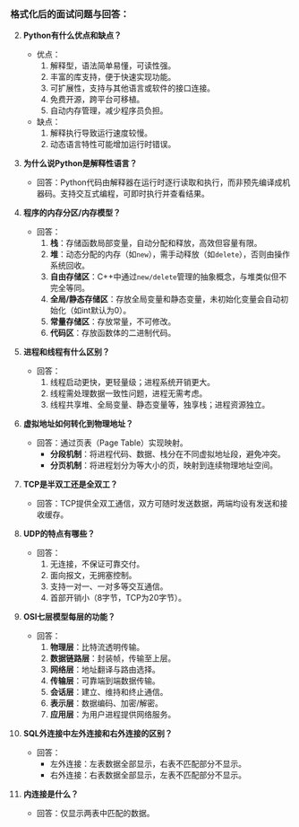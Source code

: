 ### 格式化后的面试问题与回答：



2. **Python有什么优点和缺点？**  
   - 优点：  
     1. 解释型，语法简单易懂，可读性强。  
     2. 丰富的库支持，便于快速实现功能。  
     3. 可扩展性，支持与其他语言或软件的接口连接。  
     4. 免费开源，跨平台可移植。  
     5. 自动内存管理，减少程序员负担。  
   - 缺点：  
     1. 解释执行导致运行速度较慢。  
     2. 动态语言特性可能增加运行时错误。

3. **为什么说Python是解释性语言？**  
   - 回答：Python代码由解释器在运行时逐行读取和执行，而非预先编译成机器码。支持交互式编程，可即时执行并查看结果。

4. **程序的内存分区/内存模型？**  
   - 回答：  
     1. **栈**：存储函数局部变量，自动分配和释放，高效但容量有限。  
     2. **堆**：动态分配的内存（如`new`），需手动释放（如`delete`），否则由操作系统回收。  
     3. **自由存储区**：C++中通过`new/delete`管理的抽象概念，与堆类似但不完全等同。  
     4. **全局/静态存储区**：存放全局变量和静态变量，未初始化变量会自动初始化（如int默认为0）。  
     5. **常量存储区**：存放常量，不可修改。  
     6. **代码区**：存放函数体的二进制代码。

5. **进程和线程有什么区别？**  
   - 回答：  
     1. 线程启动更快，更轻量级；进程系统开销更大。  
     2. 线程需处理数据一致性问题，进程无需考虑。  
     3. 线程共享堆、全局变量、静态变量等，独享栈；进程资源独立。

6. **虚拟地址如何转化到物理地址？**  
   - 回答：通过页表（Page Table）实现映射。  
     - **分段机制**：将进程代码、数据、栈分在不同虚拟地址段，避免冲突。  
     - **分页机制**：将进程划分为等大小的页，映射到连续物理地址空间。

7. **TCP是半双工还是全双工？**  
   - 回答：TCP提供全双工通信，双方可随时发送数据，两端均设有发送和接收缓存。

8. **UDP的特点有哪些？**  
   - 回答：  
     1. 无连接，不保证可靠交付。  
     2. 面向报文，无拥塞控制。  
     3. 支持一对一、一对多等交互通信。  
     4. 首部开销小（8字节，TCP为20字节）。

9. **OSI七层模型每层的功能？**  
   - 回答：  
     1. **物理层**：比特流透明传输。  
     2. **数据链路层**：封装帧，传输至上层。  
     3. **网络层**：地址翻译与路由选择。  
     4. **传输层**：可靠端到端数据传输。  
     5. **会话层**：建立、维持和终止通信。  
     6. **表示层**：数据编码、加密/解密。  
     7. **应用层**：为用户进程提供网络服务。

10. **SQL外连接中左外连接和右外连接的区别？**  
    - 回答：  
      - 左外连接：左表数据全部显示，右表不匹配部分不显示。  
      - 右外连接：右表数据全部显示，左表不匹配部分不显示。

11. **内连接是什么？**  
    - 回答：仅显示两表中匹配的数据。
